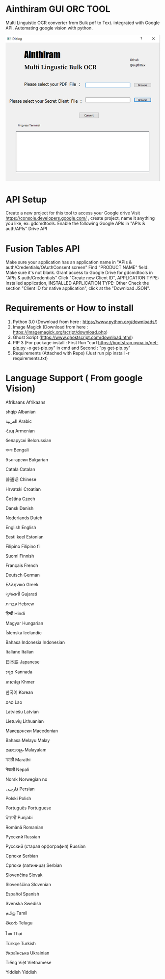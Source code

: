 # Ainthiram GUI ORC TOOL
Multi Linguistic OCR converter from Bulk pdf to Text. integrated with Google API. Automating google vision with python.

![enter image description here](https://raw.githubusercontent.com/sujithrex/Ainthiram/main/uipic.png)

# API Setup
Create a new project for this tool to access your Google drive
Visit https://console.developers.google.com/ , create project, name it anything you like, ex: gdcmdtools.
Enable the following Google APIs in "APIs & auth/APIs"
Drive API

# Fusion Tables API
Make sure your application has an application name in "APIs & auth/Credentials/OAuthConsent screen"
Find "PRODUCT NAME" field. Make sure it's not blank.
Grant access to Google Drive for gdcmdtools in "APIs & auth/Credentials"
Click "Create new Client ID", APPLICATION TYPE: Installed application, INSTALLED APPLICATION TYPE: Other
Check the section "Client ID for native application", click at the "Download JSON".

# Requirements or How to install
1. Python 3.0 (Download from here : https://www.python.org/downloads/)
2. Image Magick (Download from here : https://imagemagick.org/script/download.php)
3. Ghost Script (https://www.ghostscript.com/download.html)
4. PIP 3 (For package install : First Run "curl https://bootstrap.pypa.io/get-pip.py -o get-pip.py" in cmd and Second : "py get-pip.py"
5. Requirements (Attached with Repo) (Just run pip install -r requirements.txt)


# Language Support ( From google Vision)

Afrikaans	Afrikaans

shqip	Albanian

العربية	Arabic

Հայ	Armenian

беларускі	Belorussian

বাংলা	Bengali	

български	Bulgarian	

Català	Catalan	

普通话	Chinese	

Hrvatski	Croatian	

Čeština	Czech	

Dansk	Danish	

Nederlands	Dutch	

English	English	

Eesti keel	Estonian	

Filipino	Filipino	fi

Suomi	Finnish	

Français	French

Deutsch	German	

Ελληνικά	Greek	

ગુજરાતી	Gujarati	

עברית	Hebrew

हिन्दी	Hindi	

Magyar	Hungarian	

Íslenska	Icelandic	

Bahasa Indonesia	Indonesian	

Italiano	Italian	

日本語	Japanese	

ಕನ್ನಡ	Kannada	

ភាសាខ្មែរ	Khmer	

한국어	Korean	

ລາວ	Lao	

Latviešu	Latvian	

Lietuvių	Lithuanian	

Македонски	Macedonian	

Bahasa Melayu	Malay	

മലയാളം	Malayalam	

मराठी	Marathi	

नेपाली	Nepali	

Norsk	Norwegian	no	

فارسی	Persian

Polski	Polish	

Português	Portuguese	

ਪੰਜਾਬੀ	Punjabi	

Română	Romanian	

Русский	Russian	

Русский (старая орфография)	Russian	

Српски	Serbian

Српски (латиница)	Serbian	

Slovenčina	Slovak	

Slovenščina	Slovenian

Español	Spanish	

Svenska	Swedish

தமிழ்	Tamil	

తెలుగు	Telugu	

ไทย	Thai	


Türkçe	Turkish	

Українська	Ukrainian

Tiếng Việt	Vietnamese	

Yiddish	Yiddish	
